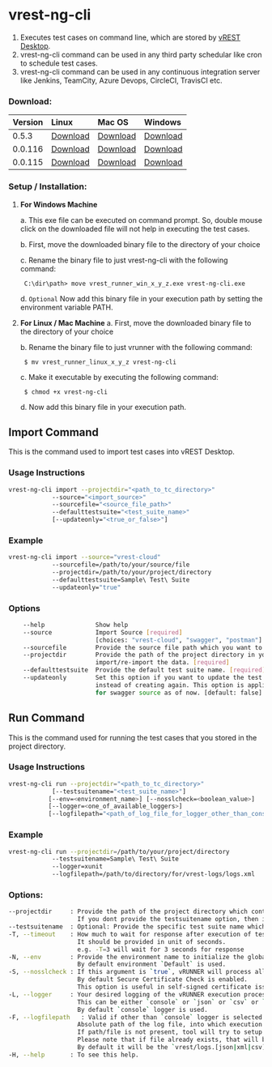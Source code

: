 # vrest-ng-cli

1. Executes test cases on command line, which are stored by [vREST Desktop](https://desktop.vrest.io).
2. vrest-ng-cli command can be used in any third party schedular like cron to schedule test cases.
3. vrest-ng-cli command can be used in any continuous integration server like Jenkins, TeamCity, Azure Devops, CircleCI, TravisCI etc. 

### Download:
| Version       | Linux        | Mac OS       | Windows      |
| ------------- |:------------ | :------------| :----------- |
| 0.5.3       | [Download](https://github.com/Optimizory/vrest-runner/releases/download/v0.5.3/vrest_runner_linux_0_5_3) | [Download](https://github.com/Optimizory/vrest-runner/releases/download/v0.5.3/vrest_runner_mac_0_5_3) | [Download](https://github.com/Optimizory/vrest-runner/releases/download/v0.5.3/vrest_runner_win_0_5_3.exe) |
| 0.0.116       | [Download](https://github.com/Optimizory/vrest-runner/releases/download/v0.0.116/vrest_runner_linux_0_0_116) | [Download](https://github.com/Optimizory/vrest-runner/releases/download/v0.0.116/vrest_runner_mac_0_0_116) | [Download](https://github.com/Optimizory/vrest-runner/releases/download/v0.0.116/vrest_runner_win_0_0_116.exe) |
| 0.0.115       | [Download](https://github.com/Optimizory/vrest-runner/releases/download/v0.0.115/vrest_runner_linux_0_0_115) | [Download](https://github.com/Optimizory/vrest-runner/releases/download/v0.0.115/vrest_runner_mac_0_0_115) | [Download](https://github.com/Optimizory/vrest-runner/releases/download/v0.0.115/vrest_runner_win_0_0_115.exe) |

### Setup / Installation:
1. **For Windows Machine**
    
    a. This exe file can be executed on command prompt. So, double mouse click on the downloaded file will not help in executing the test cases.

    b. First, move the downloaded binary file to the directory of your choice
    
    c. Rename the binary file to just vrest-ng-cli with the following command:

        C:\dir\path> move vrest_runner_win_x_y_z.exe vrest-ng-cli.exe

    d. `Optional` Now add this binary file in your execution path by setting the environment variable PATH.


2. **For Linux / Mac Machine**
    a. First, move the downloaded binary file to the directory of your choice
    
    b. Rename the binary file to just vrunner with the following command:
    
        $ mv vrest_runner_linux_x_y_z vrest-ng-cli
    
    c. Make it executable by executing the following command:
    
        $ chmod +x vrest-ng-cli
    
    d. Now add this binary file in your execution path.

## Import Command

This is the command used to import test cases into vREST Desktop.

### Usage Instructions
```bash
vrest-ng-cli import --projectdir="<path_to_tc_directory>" 
            --source="<import_source>"
            --sourcefile="<source_file_path>"
            --defaulttestsuite="<test_suite_name>"
            [--updateonly="<true_or_false>"]
```

### Example
```bash
vrest-ng-cli import --source="vrest-cloud"
            --sourcefile=/path/to/your/source/file 
            --projectdir=/path/to/your/project/directory 
            --defaulttestsuite=Sample\ Test\ Suite
            --updateonly="true"
```

### Options
```bash
    --help              Show help                     
    --source            Import Source [required]
                        [choices: "vrest-cloud", "swagger", "postman"]
    --sourcefile        Provide the source file path which you want to import.
    --projectdir        Provide the path of the project directory in you want to
                        import/re-import the data. [required]    
    --defaulttestsuite  Provide the default test suite name. [required]    
    --updateonly        Set this option if you want to update the test data
                        instead of creating again. This option is applicable only
                        for swagger source as of now. [default: false]
```

## Run Command

This is the command used for running the test cases that you stored in the project directory.

### Usage Instructions
```bash
vrest-ng-cli run --projectdir="<path_to_tc_directory>" 
            [--testsuitename="<test_suite_name>"]
           [--env=<environment_name>] [--nosslcheck=<boolean_value>]
           [--logger=<one_of_available_loggers>] 
           [--logfilepath="<path_of_log_file_for_logger_other_than_console>"]
```

### Example
```bash
vrest-ng-cli run --projectdir=/path/to/your/project/directory 
            --testsuitename=Sample\ Test\ Suite 
            --logger=xunit 
            --logfilepath=/path/to/directory/for/vrest-logs/logs.xml
```

### Options:
```bash
--projectdir     : Provide the path of the project directory which contains the testsuites.json file.
                   If you dont provide the testsuitename option, then it will execute all the test suites available in the project.
--testsuitename  : Optional: Provide the specific test suite name which you want to execute in double quotes.
-T, --timeout    : How much to wait for response after execution of test case.
                   It should be provided in unit of seconds.
                   e.g. -T=3 will wait for 3 seconds for response
-N, --env        : Provide the environment name to initialize the global variables.
                   By default environment `Default` is used.
-S, --nosslcheck : If this argument is `true`, vRUNNER will process all requests, without Secure Certificate Check.
                   By default Secure Certificate Check is enabled. 
                   This option is useful in self-signed certificate issues.
-L, --logger     : Your desired logging of the vRUNNER execution process and result.
                   This can be either `console` or `json` or `csv` or `xunit`.
                   By default `console` logger is used.
-F, --logfilepath   : Valid if other than `console` logger is selected.
                   Absolute path of the log file, into which execution process and result logs will be dumped.
                   If path/file is not present, tool will try to setup that path, and create file automatically.
                   Please note that if file already exists, that will be overwritten.
                   By default it will be the `vrest/logs.[json|xml|csv]` in current directory.
-H, --help       : To see this help.
```